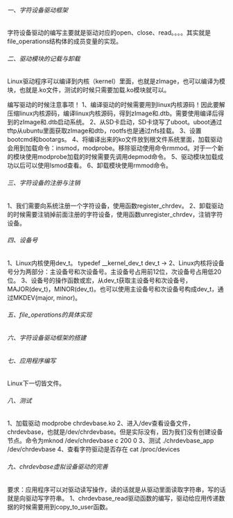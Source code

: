 ###### 一、字符设备驱动框架

字符设备驱动的编写主要就是驱动对应的open、close、read。。。。其实就是file_operations结构体的成员变量的实现。

###### 二、驱动模块的记载与卸载

Linux驱动程序可以编译到内核（kernel）里面，也就是zImage，也可以编译为模块，也就是.ko文件，测试的时候只需要加载.ko模块就可以。

编写驱动的时候注意事项！
1、编译驱动的时候需要用到linux内核源码！因此要解压缩linux内核源码，编译linux内核源码，得到zImage和.dtb。需要使用编译后得到的zImage和.dtb启动系统。
2、从SD卡启动，SD卡烧写了uboot。uboot通过tftp从ubuntu里面获取zImage和dtb，rootfs也是通过nfs挂载。
3、设置bootcmd和bootargs。
4、将编译出来的ko文件放到根文件系统里面，加载驱动会用到加载命令：insmod，modprobe。移除驱动使用命令rmmod。对于一个新的模块使用modprobe加载的时候需要先调用depmod命令。
5、驱动模块加载成功以后可以使用lsmod查看。
6、卸载模块使用rmmod命令。

###### 三、字符设备的注册与注销

1、我们需要向系统注册一个字符设备，使用函数register_chrdev。
2、卸载驱动的时候需要注销掉前面注册的字符设备，使用函数unregister_chrdev，注销字符设备。

###### 四、设备号

1、Linux内核使用dev_t。
typedef __kernel_dev_t dev_t -> 
2、Linux内核将设备号分为两部分：主设备号和次设备号。主设备号占用前12位，次设备号占用低20位。
3、设备号的操作函数或宏，从dev_t获取主设备号和次设备号，MAJOR(dev_t)，MINOR(dev_t)。也可以使用主设备号和次设备号构成dev_t，通过MKDEV(major, minor)。

###### 五、file_operations的具体实现

###### 六、字符设备驱动框架的搭建

###### 七、应用程序编写

Linux下一切皆文件。

###### 八、测试

1、加载驱动 modprobe chrdevbase.ko
2、进入/dev查看设备文件，chrdevbase，也就是/dev/chrdevbase。但是实际没有，因为我们没有创建设备节点。命令为mknod /dev/chrdevbase c 200 0
3、测试 ./chrdevbase_app /dev/chrdevbase
4、查看字符驱动是否存在 cat /proc/devices

###### 九、chrdevbase虚拟设备驱动的完善

要求：应用程序可以对驱动读写操作，读的话就是从驱动里面读取字符串，写的话就是向驱动写字符串。
1、chrdevbase_read驱动函数的编写，驱动给应用传递数据的时候需要用到copy_to_user函数。



